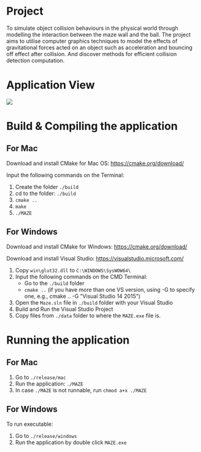 # Project

To simulate object collision behaviours in the physical world through modelling the interaction between the maze wall and the ball. The project aims to utilise computer graphics techniques to model the effects of gravitational forces acted on an object such as acceleration and bouncing off effect after collision. And discover methods for efficient collision detection computation.

# Application View

![](assets/maze_gameplay.gif)

# Build & Compiling the application

## For Mac

Download and install CMake for Mac OS: https://cmake.org/download/

Input the following commands on the Terminal:

1. Create the folder `./build`
2. cd to the folder: `./build`
3. `cmake ..`
4. `make`
5. `./MAZE`

## For Windows

Download and install CMake for Windows: https://cmake.org/download/

Download and install Visual Studio: https://visualstudio.microsoft.com/

1. Copy `win\glut32.dll` to `C:\WINDOWS\SysWOW64\`
2. Input the following commands on the CMD Terminal:
   - Go to the `./build` folder
   - `cmake ..` (if you have more than one VS version, using -G to specify one, e.g., cmake .. -G "Visual Studio 14 2015")
3. Open the `Maze.sln` file in `./build` folder with your Visual Studio
4. Build and Run the Visual Studio Project
5. Copy files from `./data` folder to where the `MAZE.exe` file is.

# Running the application

## For Mac

1. Go to `./release/mac`
2. Run the application: `./MAZE`
3. In case `./MAZE` is not runnable, run `chmod a+x ./MAZE`

## For Windows

To run executable:

1. Go to `./release/windows`
2. Run the application by double click `MAZE.exe`

